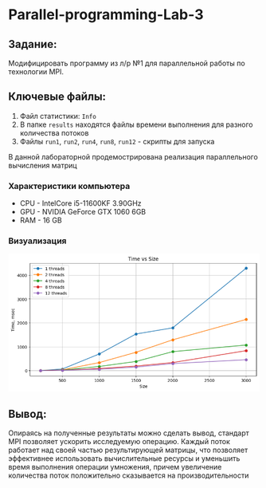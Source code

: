 # Parallel-programming-Lab-3

## Задание: 
Модифицировать программу из л/р №1 для параллельной работы по технологии MPI.

## Ключевые файлы: 
1. Файл статистики: `Info`
2. В папке `results` находятся файлы времени выполнения для разного количества потоков
3. Файлы `run1`, `run2`, `run4`, `run8`, `run12` - скрипты для запуска
   
В данной лабораторной продемострирована реализация параллельного вычисления матриц

### Характеристики компьютера
- CPU - IntelCore i5-11600KF 3.90GHz 
- GPU - NVIDIA GeForce GTX 1060 6GB
- RAM - 16 GB

### Визуализация 
![Зависимость времени от количества потоков](https://github.com/Vouchiko/Parallel-programming-Lab-3/blob/main/output.png)

## Вывод:
Опираясь на полученные результаты можно сделать вывод, стандарт MPI позволяет ускорить исследуемую операцию. Каждый поток работает над своей частью результирующей матрицы, что позволяет эффективнее использовать вычислительные ресурсы и уменьшить время выполнения операции умножения, причем увеличение количества поток положительно сказывается на производительности
